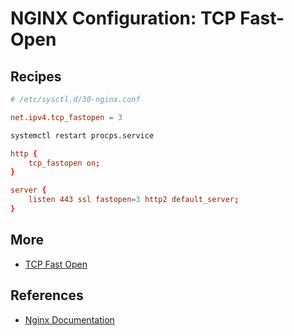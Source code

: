 # NGINX Configuration: TCP Fast-Open

## Recipes

```conf
# /etc/sysctl.d/30-nginx.conf

net.ipv4.tcp_fastopen = 3
```

```bash
systemctl restart procps.service
```

```conf
http {
    tcp_fastopen on;
}

server {
    listen 443 ssl fastopen=3 http2 default_server;
}
```

## More

- [TCP Fast Open](../../admin/net/tcp_fastopen)

## References

- [Nginx Documentation](https://nginx.org/en/docs/)
